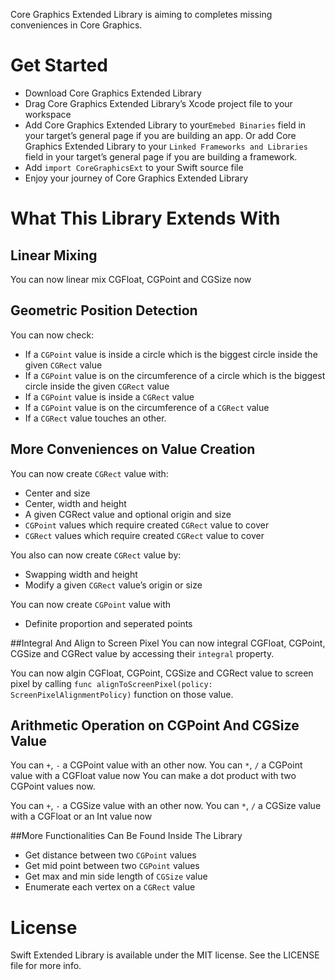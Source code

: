 Core Graphics Extended Library is aiming to completes missing conveniences in Core Graphics.

# Get Started
- Download Core Graphics Extended Library
- Drag Core Graphics Extended Library’s Xcode project file to your workspace
- Add Core Graphics Extended Library to your`Emebed Binaries`  field in your target’s general page if you are building an app. Or add Core Graphics Extended Library to your `Linked Frameworks and Libraries` field in your target’s general page if you are building a framework.
- Add `import CoreGraphicsExt` to your Swift source file
- Enjoy your journey of Core Graphics Extended Library

# What This Library Extends With

## Linear Mixing
You can now linear mix CGFloat, CGPoint and CGSize now

## Geometric Position Detection
You can now check:
- If a `CGPoint` value is inside a circle which is the biggest circle inside the given `CGRect` value
- If a `CGPoint` value is on the circumference of a circle which is the biggest circle inside the given `CGRect` value
- If a `CGPoint` value is inside a `CGRect` value
- If a `CGPoint` value is on the circumference of a `CGRect` value
- If a `CGRect` value touches an other.

## More Conveniences on Value Creation
You can now create `CGRect` value with:
- Center and size
- Center, width and height
- A given CGRect value and optional origin and size
- `CGPoint` values which require created `CGRect` value to cover
- `CGRect` values which require created `CGRect` value to cover

You also can now create `CGRect` value by:
- Swapping width and height
- Modify a given `CGRect` value’s origin or size

You can now create `CGPoint` value with
- Definite proportion and seperated points

##Integral And Align to Screen Pixel
You can now integral CGFloat, CGPoint, CGSize and CGRect value by accessing their  `integral` property.

You can now algin CGFloat, CGPoint, CGSize and CGRect value to screen pixel by calling `func alignToScreenPixel(policy: ScreenPixelAlignmentPolicy)` function on those value.

## Arithmetic Operation on CGPoint And CGSize Value
You can `+`, `-` a CGPoint value with an other now.
You can `*`, `/` a CGPoint value with a CGFloat value now
You can make a dot product with two CGPoint values now.

You can `+`, `-` a CGSize value with an other now.
You can `*`, `/` a CGSize value with a CGFloat or an Int value now

##More Functionalities Can Be Found Inside The Library
- Get distance between two `CGPoint` values
- Get mid point between two `CGPoint` values
- Get max and min side length of `CGSize` value
- Enumerate each vertex on a `CGRect` value

# License
Swift Extended Library is available under the MIT license. See the LICENSE file for more info.
